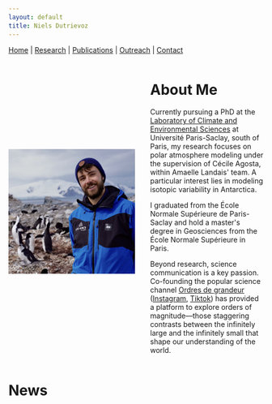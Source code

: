 ```yaml
---
layout: default
title: Niels Dutrievoz
---
```



[Home](/) | [Research](/research) | [Publications](/publications) |  [Outreach](/outreach) |  [Contact](/contact)



<div style="display: flex; align-items: center; gap: 30px;">
  <img src="images/profile.jpg" alt="My Photo" style="width: 250px;">
  <div>
    <h1>About Me</h1>
    <p>Currently pursuing a PhD at the <a href="https://www.lsce.ipsl.fr/" target="_blank">Laboratory of Climate and Environmental Sciences</a> at Université Paris-Saclay, south of Paris, my research focuses on polar atmosphere modeling under the supervision of Cécile Agosta, within Amaelle Landais' team. A particular interest lies in modeling isotopic variability in Antarctica.</p>
    <p>I graduated from the École Normale Supérieure de Paris-Saclay and hold a master's degree in Geosciences from the École Normale Supérieure in Paris.</p>
    <p>Beyond research, science communication is a key passion. Co-founding the popular science channel <a href="https://ordres-de-grandeur.com/" target="_blank">Ordres de grandeur</a> (<a href="https://www.instagram.com/ordres.de.grandeur/" target="_blank">Instagram</a>, <a href="https://www.tiktok.com/@ordresdegrandeur/" target="_blank">Tiktok</a>) has provided a platform to explore orders of magnitude—those staggering contrasts between the infinitely large and the infinitely small that shape our understanding of the world.</p>
  </div>
</div>








# News

